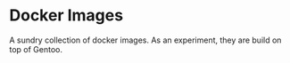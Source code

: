 # Docker Images

A sundry collection of docker images. As an experiment, they are build on top of
Gentoo.
